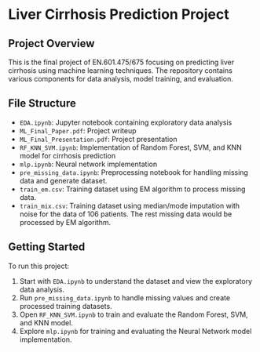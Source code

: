 # Liver Cirrhosis Prediction Project
## Project Overview
This is the final project of EN.601.475/675 focusing on predicting liver cirrhosis using machine learning techniques. The repository contains various components for data analysis, model training, and evaluation.

## File Structure
* `EDA.ipynb`: Jupyter notebook containing exploratory data analysis
* `ML_Final_Paper.pdf`: Project writeup
* `ML_Final_Presentation.pdf`: Project presentation
* `RF_KNN_SVM.ipynb`: Implementation of Random Forest, SVM, and KNN model for cirrhosis prediction
* `mlp.ipynb`: Neural network implementation
* `pre_missing_data.ipynb`: Preprocessing notebook for handling missing data and generate dataset.
* `train_em.csv`: Training dataset using EM algorithm to process missing data.
* `train_mix.csv`: Training dataset using median/mode imputation with noise for the data of 106 patients. The rest missing data would be processed by EM algorithm.

## Getting Started
To run this project:
1. Start with `EDA.ipynb` to understand the dataset and view the exploratory data analysis.
2. Run `pre_missing_data.ipynb` to handle missing values and create processed training datasets.
3. Open `RF_KNN_SVM.ipynb` to train and evaluate the Random Forest, SVM, and KNN model.
4. Explore `mlp.ipynb` for training and evaluating the Neural Network model implementation.

